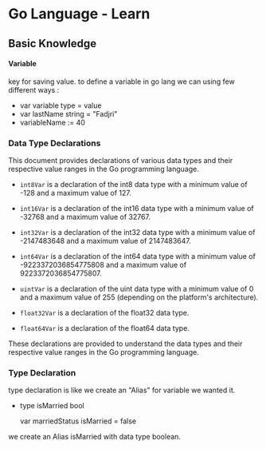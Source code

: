 # Go Language - Learn

## Basic Knowledge

#### Variable

key for saving value. to define a variable in go lang we can using few different ways :

- var variable type = value
- var lastName string = "Fadjri"
- variableName := 40

### Data Type Declarations

This document provides declarations of various data types and their respective value ranges in the Go programming language.

- `int8Var` is a declaration of the int8 data type with a minimum value of -128 and a maximum value of 127.
- `int16Var` is a declaration of the int16 data type with a minimum value of -32768 and a maximum value of 32767.
- `int32Var` is a declaration of the int32 data type with a minimum value of -2147483648 and a maximum value of 2147483647.
- `int64Var` is a declaration of the int64 data type with a minimum value of -9223372036854775808 and a maximum value of 9223372036854775807.

- `uintVar` is a declaration of the uint data type with a minimum value of 0 and a maximum value of 255 (depending on the platform's architecture).
- `float32Var` is a declaration of the float32 data type.
- `float64Var` is a declaration of the float64 data type.

These declarations are provided to understand the data types and their respective value ranges in the Go programming language.

### Type Declaration

type declaration is like we create an "Alias" for variable we wanted it.

- type isMarried bool

  var marriedStatus isMarried = false

we create an Alias isMarried with data type boolean.
